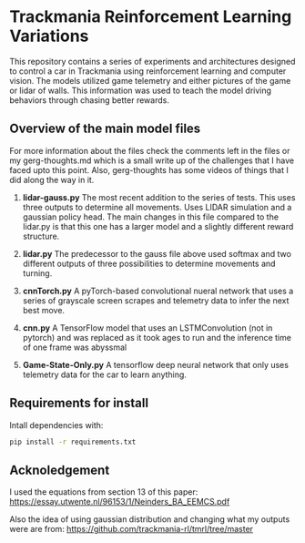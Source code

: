 # Trackmania Reinforcement Learning Variations

This repository contains a series of experiments and architectures designed to control a car in Trackmania using reinforcement learning and computer vision. The models utilized game telemetry and either pictures of the game or lidar of walls. This information was used to teach the model driving behaviors through chasing better rewards.

## Overview of the main model files
For more information about the files check the comments left in the files or my 
gerg-thoughts.md which is a small write up of the challenges that I have faced upto this point. Also, gerg-thoughts has some videos of things that I did along the way in it.

1. **lidar-gauss.py**
The most recent addition to the series of tests. This uses three outputs to determine all movements. Uses LIDAR simulation and a gaussian policy head. The main changes in this file compared to the lidar.py is that this one has a larger model and a slightly different reward structure.

2. **lidar.py**
The predecessor to the gauss file above used softmax and two different outputs of three possibilities to determine movements and turning.

3. **cnnTorch.py**
A pyTorch-based convolutional nueral network that uses a series of grayscale screen scrapes and telemetry data to infer the next best move.

4. **cnn.py**
A TensorFlow model that uses an LSTMConvolution (not in pytorch) and was replaced as it took ages to run and the inference time of one frame was abyssmal

5. **Game-State-Only.py**
A tensorflow deep neural network that only uses telemetry data for the car to learn anything.

## Requirements for install

Intall dependencies with:

```bash
pip install -r requirements.txt

```

## Acknoledgement

I used the equations from section 13 of this paper: https://essay.utwente.nl/96153/1/Neinders_BA_EEMCS.pdf

Also the idea of using gaussian distribution and changing what my outputs were are from: https://github.com/trackmania-rl/tmrl/tree/master
